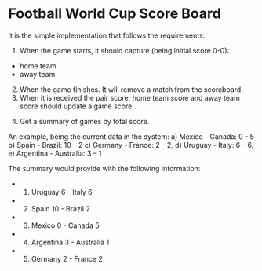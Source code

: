 # Football World Cup Score Board

It is the simple implementation that follows the requirements:

1) When the game starts, it should capture (being initial score 0-0):
  * home team 
  * away team 
2) When the game finishes. It will remove a match from the scoreboard.
3) When it is received the pair score; home team score and away team score should update a game      score
4. Get a summary of games by total score.

An example, being the current data in the system:
 a) Mexico - Canada: 0 - 5
 b) Spain - Brazil: 10 – 2
 c) Germany - France: 2 – 2,
 d) Uruguay - Italy: 6 – 6,
 e) Argentina - Australia: 3 – 1


The summary would provide with the following information:
 * 1. Uruguay 6 - Italy 6
 * 2. Spain 10 - Brazil 2
 * 3. Mexico 0 - Canada 5
 * 4. Argentina 3 - Australia 1
 * 5. Germany 2 - France 2

